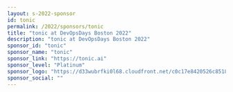 ```yaml
---
layout: s-2022-sponsor
id: tonic
permalink: /2022/sponsors/tonic
title: "tonic at DevOpsDays Boston 2022"
description: "tonic at DevOpsDays Boston 2022"
sponsor_id: "tonic"
sponsor_name: "tonic"
sponsor_link: "https://tonic.ai"
sponsor_level: "Platinum"
sponsor_logo: "https://d33wubrfki0l68.cloudfront.net/c0c17e8420526c85184b9d03c76811947a527c6e/a7a07/img/sponsors/tonic.png"
sponsor_social: ""
---
```

  

